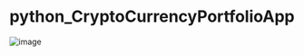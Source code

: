 # python_CryptoCurrencyPortfolioApp

![image](https://github.com/ChiShengChen/python_CryptoCurrencyPortfolioApp/raw/master/pycryptoDemo.jpg)

